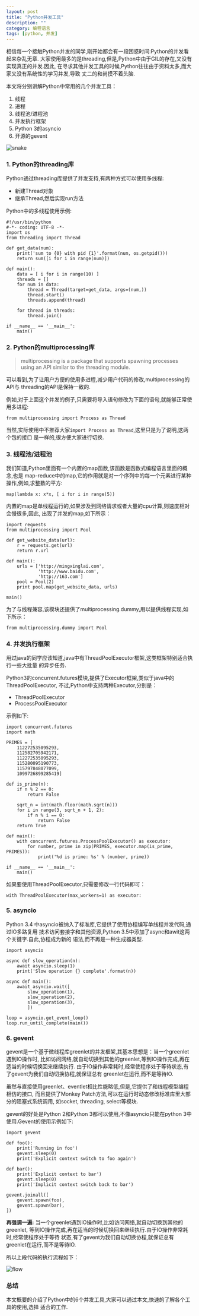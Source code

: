 ```yaml
---
layout: post
title: "Python并发工具"
description: ""
category: 编程语言
tags: [python, 并发]
---
```


相信每一个接触Python并发的同学,刚开始都会有一段困惑时间:Python的并发看起来杂乱无章.
大家使用最多的是threading,但是,Python中由于GIL的存在,又没有实现真正的并发.因此,
在寻求其他并发工具的时候,Python往往由于资料太多,而大家又没有系统性的学习并发,导致
丈二的和尚摸不着头脑.

本文将分别讲解Python中常用的几个并发工具：

1. 线程
2. 进程
3. 线程池/进程池
4. 并发执行框架
5. Python 3的asyncio
6. 开源的gevent

![snake](/cn/image/a-yellow-snake-pv.png)

### 1. Python的threading库

Python通过threading库提供了并发支持,有两种方式可以使用多线程:

* 新建Thread对象
* 继承Thread,然后实现run方法

Python中的多线程使用示例:

    #!/usr/bin/python
    #-*- coding: UTF-8 -*-
    import os
    from threading import Thread

    def get_data(num):
        print('sum to {0} with pid {1}'.format(num, os.getpid()))
        return sum([i for i in range(num)])

    def main():
        data = [ i for i in range(10) ]
        threads = []
        for num in data:
            thread = Thread(target=get_data, args=(num,))
            thread.start()
            threads.append(thread)

        for thread in threads:
            thread.join()

    if __name__ == '__main__':
        main()

### 2. Python的multiprocessing库

> multiprocessing is a package that supports spawning processes using an API
> similar to the threading module.

可以看到,为了让用户方便的使用多进程,减少用户代码的修改,multiprocessing的API与
threading的API是保持一致的.

例如,对于上面这个并发的例子,只需要将导入语句修改为下面的语句,就能够正常使用多进程:

    from multiprocessing import Process as Thread

当然,实际使用中不推荐大家`import Process as Thread`,这里只是为了说明,这两个包的接口
是一样的,很方便大家进行切换.

### 3. 线程池/进程池

我们知道,Python里面有一个内置的map函数,该函数是函数式编程语言里面的概念,也是
map-reduce中的map,它的作用就是对一个序列中的每一个元素进行某种操作,例如,求整数的平方:

    map(lambda x: x*x, [ i for i in range(5))

内置的map是单线程运行的,如果涉及到网络请求或者大量的cpu计算,则速度相对会慢很多,因此,
出现了并发的map,如下所示：

    import requests
    from multiprocessing import Pool

    def get_website_data(url):
        r = requests.get(url)
        return r.url

    def main():
        urls = ['http://mingxinglai.com',
                'http://www.baidu.com',
                'http://163.com']
        pool = Pool(2)
        print pool.map(get_website_data, urls)

    main()

为了与线程兼容,该模块还提供了multiprocessing.dummy,用以提供线程实现,如下所示：

    from multiprocessing.dummy import Pool

### 4. 并发执行框架

用过java的同学应该知道,java中有ThreadPoolExecutor框架,这类框架特别适合执行一些大批量
的异步任务.

Python3的concurrent.futures模块,提供了Executor框架,类似于java中的ThreadPoolExecutor,
不过,Python中支持两种Executor,分别是：

* ThreadPoolExecutor
* ProcessPoolExecutor

示例如下:

    import concurrent.futures
    import math

    PRIMES = [
        112272535095293,
        112582705942171,
        112272535095293,
        115280095190773,
        115797848077099,
        1099726899285419]

    def is_prime(n):
        if n % 2 == 0:
            return False

        sqrt_n = int(math.floor(math.sqrt(n)))
        for i in range(3, sqrt_n + 1, 2):
            if n % i == 0:
                return False
        return True

    def main():
        with concurrent.futures.ProcessPoolExecutor() as executor:
            for number, prime in zip(PRIMES, executor.map(is_prime, PRIMES)):
                print('%d is prime: %s' % (number, prime))

    if __name__ == '__main__':
        main()

如果要使用ThreadPoolExecutor,只需要修改一行代码即可：

    with ThreadPoolExecutor(max_workers=1) as executor:

### 5. asyncio

Python 3.4 中asyncio被纳入了标准库,它提供了使用协程编写单线程并发代码,通过IO多路复用
技术访问套接字和其他资源,Python 3.5中添加了async和awit这两个关键字.自此,协程成为新的
语法,而不再是一种生成器类型.


    import asyncio

    async def slow_operation(n):
        await asyncio.sleep(1)
        print('Slow operation {} complete'.format(n))

    async def main():
        await asyncio.wait([
            slow_operation(1),
            slow_operation(2),
            slow_operation(3),
            ])

    loop = asyncio.get_event_loop()
    loop.run_until_complete(main())

### 6. gevent

gevent是一个基于微线程库greenlet的并发框架,其基本思想是：当一个greenlet遇到IO操作时,
比如访问网络,就自动切换到其他的greenlet,等到IO操作完成,再在适当的时候切换回来继续执行.
由于IO操作非常耗时,经常使程序处于等待状态,有了gevent为我们自动切换协程,就保证总有
greenlet在运行,而不是等待IO.

虽然与直接使用greenlet、eventlet相比性能略低,但是,它提供了和线程模型编程相仿的接口,
而且提供了Monkey Patch方法,可以在运行时动态修改标准库里大部分的阻塞式系统调用,
如socket, threading, select等模块.

gevent的好处是Python 2和Python 3都可以使用,不像asyncio只能在python
3中使用.Gevent的使用示例如下:

    import gevent

    def foo():
        print('Running in foo')
        gevent.sleep(0)
        print('Explicit context switch to foo again')

    def bar():
        print('Explicit context to bar')
        gevent.sleep(0)
        print('Implicit context switch back to bar')

    gevent.joinall([
        gevent.spawn(foo),
        gevent.spawn(bar),
    ])

**再强调一遍:** 当一个greenlet遇到IO操作时,比如访问网络,就自动切换到其他的greenlet,
等到IO操作完成,再在适当的时候切换回来继续执行.由于IO操作非常耗时,经常使程序处于等待
状态,有了gevent为我们自动切换协程,就保证总有greenlet在运行,而不是等待IO.

所以上段代码的执行流程如下：

![flow](/cn/image/python_concurrent_flow.gif)

### 总结

本文概要的介绍了Python中的6个并发工具,大家可以通过本文,快速的了解各个工具的使用,选择
适合的工作.
